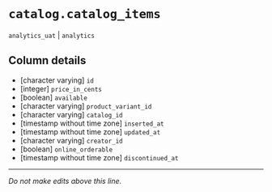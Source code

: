 # `catalog.catalog_items`
`analytics_uat` | `analytics`

## Column details
* [character varying] `id`
* [integer]   `price_in_cents`
* [boolean]   `available`
* [character varying] `product_variant_id`
* [character varying] `catalog_id`
* [timestamp without time zone] `inserted_at`
* [timestamp without time zone] `updated_at`
* [character varying] `creator_id`
* [boolean]   `online_orderable`
* [timestamp without time zone] `discontinued_at`

-------------------------------------------------------------------------------
*Do not make edits above this line.*
